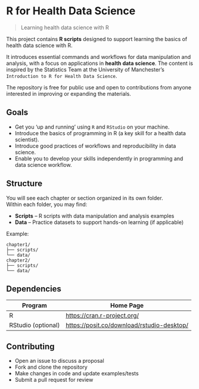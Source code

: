 # R for Health Data Science

> Learning health data science with R

This project contains **R scripts** designed to support learning the basics of health data science with R.

It introduces essential commands and workflows for data manipulation and analysis, with a focus on applications in **health data science**. The content is inspired by the Statistics Team at the University of Manchester’s `Introduction to R for Health Data Science`.   

The repository is free for public use and open to contributions from anyone interested in improving or expanding the materials.

## Goals

* Get you ‘up and running’ using `R` and `RStudio` on your machine.
* Introduce the basics of programming in R (a key skill for a health data scientist).
* Introduce good practices of workflows and reproducibility in data science.
* Enable you to develop your skills independently in programming and data science workflow.

## Structure  

You will see each chapter or section organized in its own folder.  
Within each folder, you may find:  

- **Scripts** – R scripts with data manipulation and analysis examples  
- **Data** – Practice datasets to support hands-on learning (if applicable)  

Example:  

```
chapter1/
├── scripts/
└── data/
chapter2/
├── scripts/
└── data/
```

## Dependencies

| Program           | Home Page                                    |
|-------------------|----------------------------------------------|
| R                 | <https://cran.r-project.org/>                |
| RStudio (optional)| <https://posit.co/download/rstudio-desktop/> |

## Contributing

- Open an issue to discuss a proposal  
- Fork and clone the repository  
- Make changes in code and update examples/tests  
- Submit a pull request for review  
